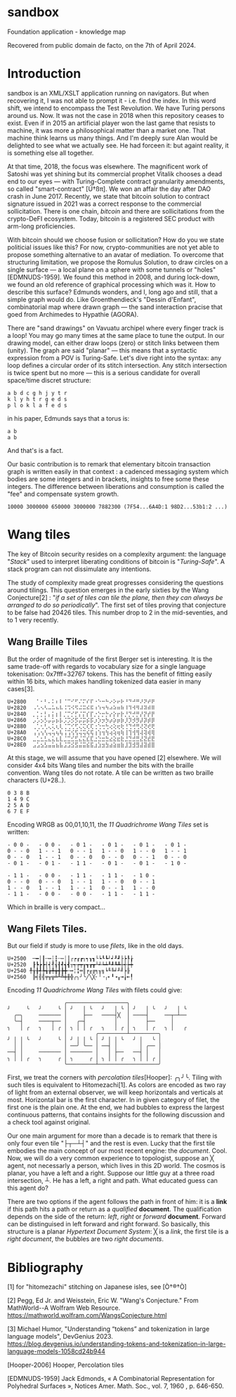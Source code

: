 # sandbox
Foundation application - knowledge map

Recovered from public domain de facto, on the 7th of April 2024.

# Introduction

sandbox is an XML/XSLT application running on navigators. But when recovering it, I was not able to prompt it - i.e. find the index. In this word shift, we intend to encompass the Test Revolution. We have Turing persons around us. Now. It was not the case in 2018 when this repository ceases to exist. Even if in 2015 an artificial player won the last game that resists to machine, it was more a philosophical matter than a market one. That machine think learns us many things. And I'm deeply sure Alan would be delighted to see what we actually see. He had forceen it: but againt reality, it is something else all together.

At that time, 2018, the focus was elsewhere. The magnificent work of Satoshi was yet shining but its commercial prophet Vitalik chooses a dead end to our eyes — with Turing-Complete contract granularity amendments, so called "smart-contract" [Ú†ßπ]. We won an affair the day after DAO crash in June 2017. Recently, we state that bitcoin solution to contract signature issued in 2021 was a correct response to the commercial sollicitation. There is one chain, *bitcoin* and there are sollicitations from the crypto-DeFI ecosystem. Today, bitcoin is a registered SEC product with arm-long proficiencies. 

With bitcoin should we choose fusion or sollicitation? How do you we state politicial issues like this? For now, crypto-communities are not yet able to propose something alternative to an avatar of mediation. To overcome that structuring limitation, we propose the Romulus Solution, to draw circles on a single surface — a local plane on a sphere with some tunnels or "holes" [EDMNUDS-1959]. We found this method in 2008, and during lock-down, we found an old reference of graphical processing which was it. How to describe this surface? Edmunds wonders, and I, long ago and still, that a simple graph would do. Like Groenthendieck's "Dessin d'Enfant", combinatorial map where drawn graph — the sand interaction pracise that goed from Archimedes to Hypathie (AGORA).

There are "sand drawings" on Vavuatu archipel where every finger track is a loop! You may go many times at the same place to tune the output. In our drawing model, can either draw loops (zero) or stitch links between them (unity). The graph are said "planar" — this means that a syntactic expression from a POV is Turing-Safe. Let's dive right into the syntax: any loop defines a circular order of its stitch intersection. Any stitch intersection is twice spent but no more — this is a serious candidate for overall space/time discret structure:
```
a b d c g h j y t r
k l y h t r g e d s 
p l o k l a f e d s
```
in his paper, Edmunds says that a torus is:
```
a b
a b
```
And that's is a fact.

Our basic contribution is to remark that elementary bitcoin transaction graph is written easily in that context : a cadenced messaging system which bodies are some integers and in brackets, insights to free some these integers. The difference between liberations and consumption is called the "fee" and compensate system growth.
```
10000 3000000 650000 3000000 7882300 (7F54...6A4D:1 98D2...53b1:2 ...)
```

# Wang tiles
The key of Bitcoin security resides on a complexity argument: the language "_Stack_" used to interpret liberating conditions of bitcoin is "_Turing-Safe_". A stack program can not dissimulate any intentions. 

The study of complexity made great progresses considering the questions around tilings. This question emerges in the early sixties by the Wang Conjecture[2] : "_if a set of tiles can tile the plane, then they can always be arranged to do so periodically_". The first set of tiles proving that conjecture to be false had 20426 tiles. This number drop to 2 in the mid-seventies, and to 1 very recently. 

## Wang Braille Tiles
But the order of magnitude of the first Berger set is interesting. It is the same trade-off with regards to vocabulary size for a single language tokenisation: 0x7fff=32767 tokens. This has the benefit of fitting easily within 16 bits, which makes handling tokenized data easier in many cases[3].
```
U+2800	⠀⠁⠂⠃⠄⠅⠆⠇⠈⠉⠊⠋⠌⠍⠎⠏⠐⠑⠒⠓⠔⠕⠖⠗⠘⠙⠚⠛⠜⠝⠞⠟
U+2820	⠠⠡⠢⠣⠤⠥⠦⠧⠨⠩⠪⠫⠬⠭⠮⠯⠰⠱⠲⠳⠴⠵⠶⠷⠸⠹⠺⠻⠼⠽⠾⠿
U+2840	⡀⡁⡂⡃⡄⡅⡆⡇⡈⡉⡊⡋⡌⡍⡎⡏⡐⡑⡒⡓⡔⡕⡖⡗⡘⡙⡚⡛⡜⡝⡞⡟
U+2860	⡠⡡⡢⡣⡤⡥⡦⡧⡨⡩⡪⡫⡬⡭⡮⡯⡰⡱⡲⡳⡴⡵⡶⡷⡸⡹⡺⡻⡼⡽⡾⡿
U+2880  ⢀⢁⢂⢃⢄⢅⢆⢇⢈⢉⢊⢋⢌⢍⢎⢏⢐⢑⢒⢓⢔⢕⢖⢗⢘⢙⢚⢛⢜⢝⢞⢟
U+28A0	⢠⢡⢢⢣⢤⢥⢦⢧⢨⢩⢪⢫⢬⢭⢮⢯⢰⢱⢲⢳⢴⢵⢶⢷⢸⢹⢺⢻⢼⢽⢾⢿
U+28C0	⣀⣁⣂⣃⣄⣅⣆⣇⣈⣉⣊⣋⣌⣍⣎⣏⣐⣑⣒⣓⣔⣕⣖⣗⣘⣙⣚⣛⣜⣝⣞⣟
U+28E0  ⣠⣡⣢⣣⣤⣥⣦⣧⣨⣩⣪⣫⣬⣭⣮⣯⣰⣱⣲⣳⣴⣵⣶⣷⣸⣹⣺⣻⣼⣽⣾⣿
```
At this stage, we will assume that you have opened [2] elsewhere. We will consider 4x4 bits Wang tiles and number the bits with the braille convention. Wang tiles do not rotate. A tile can be written as two braille characters (U+28..). 
```
0 3 8 B
1 4 9 C
2 5 A D
6 7 E F
```
Encoding WRGB as 00,01,10,11, the _11 Quadrichrome Wang Tiles_ set is written:
```
- 0 0 -   - 0 0 -   - 0 1 -   - 0 1 -   - 0 1 -   - 0 1 -
0 - - 0   1 - - 1   0 - - 1   1 - - 0   1 - - 0   1 - - 1
0 - - 0   1 - - 1   0 - - 0   0 - - 0   0 - - 1   0 - - 0   
- 0 1 -   - 0 1 -   - 1 1 -   - 0 1 -   - 0 1 -   - 1 0 -

- 1 1 -   - 0 0 -   - 1 1 -   - 1 1 -   - 1 0 -
0 - - 0   0 - - 0   1 - - 1   1 - - 0   0 - - 1
1 - - 0   1 - - 1   1 - - 1   0 - - 1   1 - - 0 
- 1 1 -   - 0 0 -   - 0 0 -   - 1 1 -   - 1 1 -
```
Which in braille is very compact...

## Wang Filets Tiles.
 But our field if study is more to use _filets_, like in the old days.
```
U+2500	─━│┃┄┅┆┇┈┉┊┋┌┍┎┏┐┑┒┓└┕┖┗┘┙┚┛├┝┞┟
U+2520	┠┡┢┣┤┥┦┧┨┩┪┫┬┭┮┯┰┱┲┳┴┵┶┷┸┹┺┻┼┽┾┿
U+2540 ╀╁╂╃╄╅╆╇╈╉╊╋╌╍╎╏═║╒╓╔╕╖╗╘╙╚╛╜╝╞╟
U+2560	╠╡╢╣╤╥╦╧╨╩╪╫╬╭╮╯╰╱╲╳╴╵╶╷╸╹╺╻╼╽╾╿
```
Encoding _11 Quadrichrome Wang Tiles_ with filets could give:
```
                  ╭───────────────────╮
╯     ╰   ╯     ╰ │ ╯   │ ╰   ╯   │ ╰ │ ╯   │ ╰   ╯   │ ╰
  ╭─╮     ─────── │     ├──   ────┤╳  │ ────┤     ──┬─┴──
  ╰─┤     ────┬── │   ╭─┤         │   │     ├──     │       
╮   │ ╭   ╮   │ ╭ │ ╮ │ │ ╭   ╮   │ ╭ │ ╮   │ ╭   ╮ │   ╭
                  │         ╭─────────┴─────────╮
╯ │ │ ╰   ╯     ╰ │ ╯ │ │ ╰ │ ╯ │ │ ╰   ╯ │   ╰ │
  │ │             │ ──╯ ╰── │ ──┤ │       │ ╭── │
──┤ │     ─────── │ ─────── │   │ ├──   ──┤ │   │
╮ │ │ ╭   ╮     ╭ │ ╮     ╭ │ ╮ │ │ ╭   ╮ │ │ ╭ │
                  ╰─────────┴───────────────────╯
```

First, we treat the corners with _percolation tiles_[Hooper]: ╭╮╯╰. Tiling with such tiles is equivalent to Hitomezachi[1]. As colors are encoded as two ray of light from an external observer, we will keep horizontals and verticals at most. Horizontal bar is the first character. In in given category of filet, the first one is the plain one. At the end, we had bubbles to express the largest continuous patterns, that contains insights for the following discussion and a check tool against original.

Our one main argument for more than a decade is to remark that there is only four even tile "├┬─┴┤" and the rest is even. Lucky that the first tile embodies the main concept of our most recent engine: the _document_. Cool. Now, we will do a very common experience to topologist, suppose an ╳ agent, not necessarly a person, which lives in this 2D world. The cosmos is planar, you have a left and a right. Suppose our little guy at a three road intersection, ┴. He has a left, a right and path. What educated guess can this agent do?

There are two options if the agent follows the path in front of him: it is a **link** if this path hits a path or return as a _qualified_ **document**. The qualification depends on the side of the return: _left_, _right_ or _forward_ **document**. Forward can be distinguised in left forward and right forward. So basically, this structure is a planar _Hypertext Document System_: ╳ is a _link_, the first tile is a _right document_, the bubbles are two _right documents_.

# Bibliography

[1] for "hitomezachi" stitching on Japanese isles, see [Ò†®†Ò]

[2] Pegg, Ed Jr. and Weisstein, Eric W. "Wang's Conjecture." 
From MathWorld--A Wolfram Web Resource.
https://mathworld.wolfram.com/WangsConjecture.html

[3] Michael Humor, "Understanding “tokens” and tokenization in large language models", DevGenius 2023.
https://blog.devgenius.io/understanding-tokens-and-tokenization-in-large-language-models-1058cd24b944

[Hooper-2006] Hooper, Percolation tiles

[EDMNUDS-1959] Jack Edmonds, « A Combinatorial Representation for Polyhedral Surfaces »,
Notices Amer. Math. Soc., vol. 7,‎ 1960 , p. 646-650.





